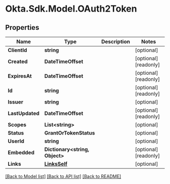 # Okta.Sdk.Model.OAuth2Token

## Properties

Name | Type | Description | Notes
------------ | ------------- | ------------- | -------------
**ClientId** | **string** |  | [optional] 
**Created** | **DateTimeOffset** |  | [optional] [readonly] 
**ExpiresAt** | **DateTimeOffset** |  | [optional] [readonly] 
**Id** | **string** |  | [optional] [readonly] 
**Issuer** | **string** |  | [optional] 
**LastUpdated** | **DateTimeOffset** |  | [optional] [readonly] 
**Scopes** | **List&lt;string&gt;** |  | [optional] 
**Status** | **GrantOrTokenStatus** |  | [optional] 
**UserId** | **string** |  | [optional] 
**Embedded** | **Dictionary&lt;string, Object&gt;** |  | [optional] [readonly] 
**Links** | [**LinksSelf**](LinksSelf.md) |  | [optional] 

[[Back to Model list]](../README.md#documentation-for-models) [[Back to API list]](../README.md#documentation-for-api-endpoints) [[Back to README]](../README.md)

